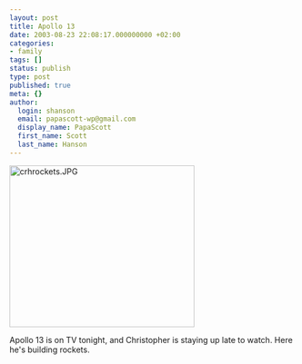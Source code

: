 ```yaml
---
layout: post
title: Apollo 13
date: 2003-08-23 22:08:17.000000000 +02:00
categories:
- family
tags: []
status: publish
type: post
published: true
meta: {}
author:
  login: shanson
  email: papascott-wp@gmail.com
  display_name: PapaScott
  first_name: Scott
  last_name: Hanson
---
```

<p><img alt="crhrockets.JPG" src="http://www.papascott.de/fotos/crhrockets.JPG" width="325" height="285" border="0" /></p>
<p>Apollo 13 is on TV tonight, and Christopher is staying up late to watch. Here he's building rockets.</p>
